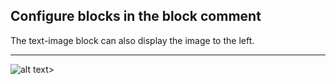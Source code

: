<!--
text-image:
    image-position: left
-->

## Configure blocks in the block comment

The text-image block can also display the image to the left.

---
![alt text](media/dummy.svg "Title Text")>
